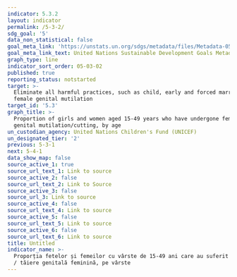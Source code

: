 ```yaml
---
indicator: 5.3.2
layout: indicator
permalink: /5-3-2/
sdg_goal: '5'
data_non_statistical: false
goal_meta_link: 'https://unstats.un.org/sdgs/metadata/files/Metadata-05-03-02.pdf'
goal_meta_link_text: United Nations Sustainable Development Goals Metadata (PDF 206 KB)
graph_type: line
indicator_sort_order: 05-03-02
published: true
reporting_status: notstarted
target: >-
  Eliminate all harmful practices, such as child, early and forced marriage and
  female genital mutilation
target_id: '5.3'
graph_title: >-
  Proportion of girls and women aged 15-49 years who have undergone female
  genital mutilation/cutting, by age
un_custodian_agency: United Nations Children's Fund (UNICEF)
un_designated_tier: '2'
previous: 5-3-1
next: 5-4-1
data_show_map: false
source_active_1: true
source_url_text_1: Link to source
source_active_2: false
source_url_text_2: Link to Source
source_active_3: false
source_url_3: Link to source
source_active_4: false
source_url_text_4: Link to source
source_active_5: false
source_url_text_5: Link to source
source_active_6: false
source_url_text_6: Link to source
title: Untitled
indicator_name: >-
  Proporția fetelor și femeilor cu vârste de 15-49 ani care au suferit mutilare
  / tăiere genitală feminină, pe vârste
---
```


